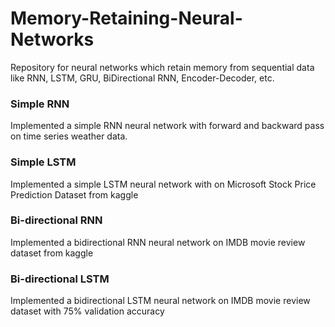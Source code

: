 # Memory-Retaining-Neural-Networks
Repository for neural networks which retain memory from sequential data like RNN, LSTM, GRU, BiDirectional RNN, Encoder-Decoder, etc.

### Simple RNN
Implemented a simple RNN neural network with forward and backward pass on time series weather data. 

### Simple LSTM
Implemented a simple LSTM neural network with on Microsoft Stock Price Prediction Dataset from kaggle 

### Bi-directional RNN
Implemented a bidirectional RNN neural network on IMDB movie review dataset from kaggle

### Bi-directional LSTM
Implemented a bidirectional LSTM neural network on IMDB movie review dataset with 75% validation accuracy
